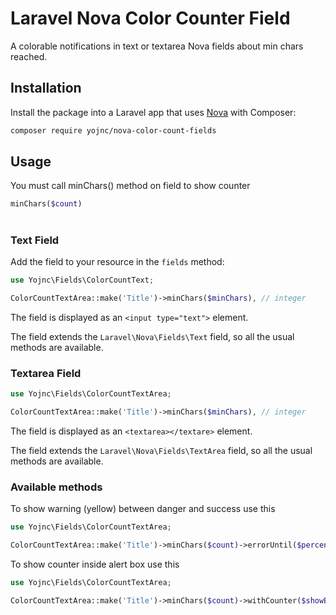 # Laravel Nova Color Counter Field
A colorable notifications in text or textarea Nova fields about min chars reached.

## Installation

Install the package into a Laravel app that uses [Nova](https://nova.laravel.com) with Composer:

```bash
composer require yojnc/nova-color-count-fields
```

## Usage
You must call minChars() method on field to show counter
```php
minChars($count)
```
#
### Text Field
Add the field to your resource in the ```fields``` method:
```php
use Yojnc\Fields\ColorCountText;

ColorCountTextArea::make('Title')->minChars($minChars), // integer
```
The field is displayed as an `<input type="text">` element.

The field extends the `Laravel\Nova\Fields\Text` field, so all the usual methods are available.

### Textarea Field
```php
use Yojnc\Fields\ColorCountTextArea;

ColorCountTextArea::make('Title')->minChars($minChars), // integer
```
The field is displayed as an `<textarea></textare>` element.

The field extends the `Laravel\Nova\Fields\TextArea` field, so all the usual methods are available.

### Available methods
To show warning (yellow) between danger and success use this
```php
use Yojnc\Fields\ColorCountTextArea;

ColorCountTextArea::make('Title')->minChars($count)->errorUntil($percentageInt), //default $pectentage = 80
```
To show counter inside alert box use this
```php
use Yojnc\Fields\ColorCountTextArea;

ColorCountTextArea::make('Title')->minChars($count)->withCounter($showBool), //default $showBool = true
```

